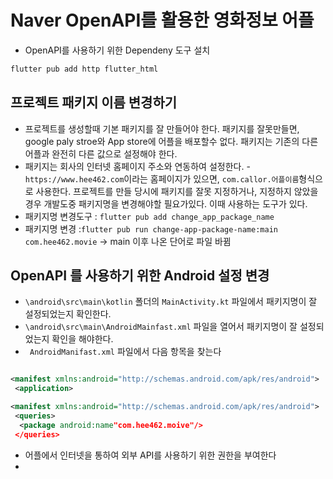 # Naver OpenAPI를 활용한 영화정보 어플

- OpenAPI를 사용하기 위한 Dependeny 도구 설치

```bash
flutter pub add http flutter_html

```

## 프로젝트 패키지 이름 변경하기

- 프로젝트를 생성할때 기본 패키지를 잘 만들어야 한다. 패키지를 잘못만들면, google paly stroe와 App store에 어플을 배포할수 없다.
  패키지는 기존의 다른 어플과 완전히 다른 값으로 설정해야 한다.
- 패키지는 회사의 인터넷 홈페이지 주소와 연동하여 설정한다. -`https://www.hee462.com`이라는 홈페이지가 있으면, `com.callor.어플이름`형식으로 사용한다.
  프로젝트를 만들 당시에 패키지를 잘못 지정하거나, 지정하지 않았을 경우 개발도중 패키지명을 변경해야할 필요가있다.
  이때 사용하는 도구가 있다.
- 패키지명 변경도구 : `flutter pub add change_app_package_name`
- 패키지명 변경 :`flutter pub run change-app-package-name:main com.hee462.movie` -> main 이후 나온 단어로 파일 바뀜

## OpenAPI 를 사용하기 위한 Android 설정 변경

- `\android\src\main\kotlin` 폴더의 `MainActivity.kt` 파일에서 패키지명이 잘 설정되었는지 확인한다.
- `\android\src\main\AndroidMainfast.xml` 파일을 열어서 패키지명이 잘 설정되었는지 확인을 해야한다.
- ` AndroidManifast.xml` 파일에서 다음 항목을 찾는다

```xml

<manifest xmlns:android="http://schemas.android.com/apk/res/android">
 <application>
```

```xml
<manifest xmlns:android="http://schemas.android.com/apk/res/android">
 <queries>
  <package android:name"com.hee462.moive"/>
 </queries>

```

- 어플에서 인터넷을 통하여 외부 API를 사용하기 위한 권한을 부여한다
-
